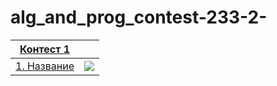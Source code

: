 # alg_and_prog_contest-233-2-
|[Контест 1]() |  | 
| --- | :-: |
| [1. Название](./contest_01/01/main.go) | ![](./img/go.png) |
